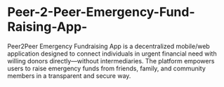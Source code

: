 # Peer-2-Peer-Emergency-Fund-Raising-App-
Peer2Peer Emergency Fundraising App is a decentralized mobile/web application designed to connect individuals in urgent financial need with willing donors directly—without intermediaries. The platform empowers users to raise emergency funds from friends, family, and community members in a transparent and secure way.
